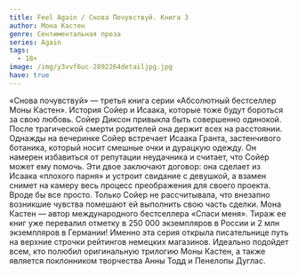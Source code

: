 ```yaml
---
title: Feel Again / Снова Почувствуй. Книга 3
author: Мона Кастен
genre: Сентиментальная проза
series: Again
tags:
  - 18+
image: /img/y3vvf6uc-2892264detailjpg.jpg
have: true
---
```

«Снова почувствуй» — третья книга серии «Абсолютный бестселлер Моны Кастен». История Сойер и Исаака, которые тоже будут бороться за свою любовь. Сойер Диксон привыкла быть совершенно одинокой. После трагической смерти родителей она держит всех на расстоянии. Однажды на вечеринке Сойер встречает Исаака Гранта, застенчивого ботаника, который носит смешные очки и дурацкую одежду. Он намерен избавиться от репутации неудачника и считает, что Сойер может ему помочь. Эти двое заключают договор: она сделает из Исаака «плохого парня» и устроит свидание с девушкой, а взамен снимет на камеру весь процесс преображения для своего проекта. Вроде бы все просто. Только Сойер не рассчитывала, что внезапно возникшие чувства помешают ей выполнить свою часть сделки. Мона Кастен — автор международного бестселлера «Спаси меня». Тираж ее книг уже перевалил отметку в 250 000 экземпляров в России и 2 млн экземпляров в Германии! Именно эта серия открыла писательнице путь на верхние строчки рейтингов немецких магазинов. Идеально подойдет всем, кто полюбил оригинальную трилогию Моны Кастен, а также является поклонником творчества Анны Тодд и Пенелопы Дуглас.